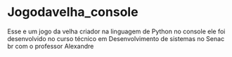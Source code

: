 # Jogodavelha_console
Esse e um jogo da velha criador na linguagem de Python no console ele foi desenvolvido no curso técnico em Desenvolvimento de sistemas no Senac br com o professor Alexandre 

